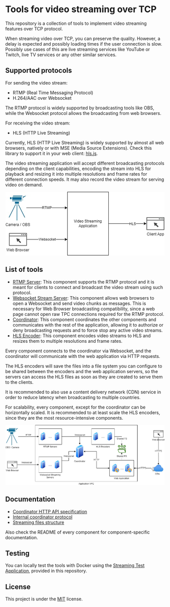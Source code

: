 # Tools for video streaming over TCP

This repository is a collection of tools to implement video streaming features over TCP protocol.

When streaming video over TCP, you can preserve the quality. However, a delay is expected and possibly loading times if the user connection is slow. Possibly use cases of this are live streaming services like YouTube or Twitch, live TV services or any other similar services.

## Supported protocols

For sending the video stream:

 - RTMP (Real Time Messaging Protocol)
 - H.264/AAC over Websocket

The RTMP protocol is widely supported by broadcasting tools like OBS, while the Websocket protocol allows the broadcasting from web browsers.

For receiving the video stream:

 - HLS (HTTP Live Streaming)

Currently, HLS (HTTP Live Streaming) is widely supported by almost all web browsers, natively or with MSE (Media Source Extensions). Check this library to support it in your web client: [hls.js](https://github.com/video-dev/hls.js/).

The video streaming application will accept different broadcasting protocols depending on the client capabilities, encoding the stream into HLS for playback and resizing it into multiple resolutions and frame rates for different connection speeds. It may also record the video stream for serving video on demand.

![Video streaming application schema](./blackbox.jpg "Video streaming application schema")

## List of tools

 - [RTMP Server](./rtmp-server): This component supports the RTMP protocol and it is meant for clients to connect and broadcast the video stream using such protocol.
 - [Websocket Stream Server](./ws-stream-server): This component allows web browsers to open a Websocket and send video chunks as messages. This is necessary for Web Browser broadcasting compatibility, since a web page cannot open raw TPC connections required for the RTMP protocol.
 - [Coordinator](./coordinator): This component coordinates the other components and communicates with the rest of the application, allowing it to authorize or deny broadcasting requests and to force stop any active video streams.
 - [HLS Encoder](./hls-encoder): This component encodes video streams to HLS and resizes them to multiple resolutions and frame rates.

Every component connects to the coordinator via Websocket, and the coordinator will communicate with the web application via HTTP requests.

The HLS encoders will save the files into a file system you can configure to be shared between the encoders and the web application servers, so the servers can access the HLS files as soon as they are created to serve them to the clients.

It is recommended to also use a content delivery network (CDN) service in order to reduce latency when broadcasting to multiple countries.

For scalability, every component, except for the coordinator can be horizontally scaled. It is recommended to at least scale the HLS encoders, since they are the most resource-intensive components.

![Network schema](./network.jpg "Network schema")

## Documentation

 - [Coordinator HTTP API specification](./doc/API.md)
 - [Internal coordinator protocol](./doc/PROC.md)
 - [Streaming files structure](./doc/FILES.md)

Also check the README of every component for component-specific documentation.

## Testing

You can locally test the tools with Docker using the [Streaming Test Application](./test-app/), provided in this repository.

## License

This project is under the [MIT](./LICENSE) license.
